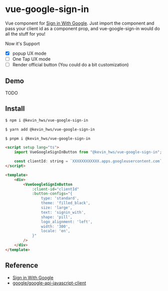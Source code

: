 # vue-google-sign-in

Vue component for [Sign in With Google][sign in with google]. Just import the component and pass your client id as a component prop, and vue-google-sign-in would do all the stuff for you!

Now it's Support

-   [x] popup UX mode
-   [ ] One Tap UX mode
-   [ ] Render official button (You could do a bit customization)

## Demo

TODO

## Install

```bash
$ npm i @kevin_hws/vue-google-sign-in

$ yarn add @kevin_hws/vue-google-sign-in

$ pnpm i @kevin_hws/vue-google-sign-in
```

```html
<script setup lang="ts">
    import VueGoogleSignInButton from "@kevin_hws/vue-google-sign-in";

    const clientId: string = `XXXXXXXXXXXX.apps.googleusercontent.com`; // Your google client id
</script>

<template>
    <div>
        <VueGoogleSignInButton
            :client-id="clientId"
            :button-configs="{
                type: 'standard',
                theme: 'filled_black',
                size: 'large',
                text: 'signin_with',
                shape: 'pill',
                logo_alignment: 'left',
                width: '300',
                locale: 'en',
            }"
        />
    </div>
</template>
```

##

## Reference

-   [Sign in With Google][sign in with google]
-   [google/google-api-javascript-client](https://github.com/google/google-api-javascript-client)

[sign in with google]: https://developers.google.com/identity/gsi/web/

